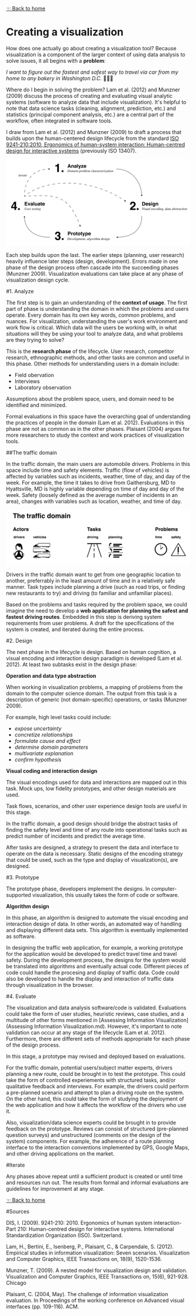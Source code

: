 [☜ Back to home](README.md)

Creating a visualization
=====

How does one actually go about creating a visualization tool? Because visualization is a component of the larger context of using data analysis to solve issues, it all begins with a __problem__: 

_I want to figure out the fastest and safest way to travel via car from my home to any bakery in Washington D.C._ 🚕🚙🚗

Where do I begin in solving the problem? Lam et al. (2012) and Munzner (2009) discuss the process of creating and evaluating visual analytic systems (software to analyze data that include visualization). It's helpful to note that data science tasks (cleaning, alignment, prediction, etc.) and statistics (principal component analysis, etc.) are a central part of the workflow, often integrated in software tools.

I draw from Lam et al. (2012) and Munzner (2009) to draft a process that builds upon the human-centered design lifecycle from the standard [ISO 9241-210:2010, Ergonomics of human-system interaction: Human-centred design for interactive systems](http://www.iso.org/iso/home/store/catalogue_tc/catalogue_detail.htm?csnumber=52075) (previously ISO 13407).

![Visualization design process](/images/visualizationdesignprocess.svg)

Each step builds upon the last. The earlier steps (planning, user research) heavily influence later steps (design, development). Errors made in one phase of the design process often cascade into the succeeding phases (Munzner 2009). Visualization evaluations can take place at any phase of visualization design cycle. 

#1. Analyze 

The first step is to gain an understanding of the __context of usage__. The first part of phase is understanding the domain in which the problems and users operate. Every domain has its own key words, common problems, and nuances. For visualization, understanding the user's work environment and work flow is critical. Which data will the users be working with, in what situations will they be using your tool to analyze data, and what problems are they trying to solve?  

This is the __research phase__ of the lifecycle. User research, competitor research, ethnographic methods, and other tasks are common and useful in this phase. Other methods for understanding users in a domain include:

- Field obervation
- Interviews
- Laboratory observation

Assumptions about the problem space, users, and domain need to be identified and minimized. 

Formal evaluations in this space have the overarching goal of understanding the practices of people in the domain (Lam et al. 2012). Evaluations in this phase are not as common as in the other phases. Plaisant (2004) argues for more researchers to study the context and work practices of visualization tools.
 

##The traffic domain

In the traffic domain, the main users are automobile drivers. Problems in this space include time and safety elements. Traffic (flow of vehicles) is affected by variables such as incidents, weather, time of day, and day of the week. For example, the time it takes to drive from Gaithersburg, MD to Hyattsville, MD is highly variable depending on time of day and day of the week. Safety (loosely defined as the average number of incidents in an area), changes with variables such as location, weather, and time of day.

![The traffic domain](/images/thetrafficdomain.svg)

Drivers in the traffic domain want to get from one geographic location to another, preferrably in the least amount of time and in a relatively safe manner. Task types include planning a drive (such as road trips, or finding new restaurants to try) and driving (to familiar and unfamiliar places). 	

Based on the problems and tasks required by the problem space, we could imagine the need to develop a __web application for planning the safest and fastest driving routes__. Embedded in this step is deriving system requirements from user problems. A draft for the specifications of the system is created, and iterated during the entire process. 

#2. Design 

The next phase in the lifecycle is design. Based on human cognition, a visual encoding and interaction design paradigm is developed (Lam et al. 2012). At least two subtasks exist in the design phase: 

__Operation and data type abstraction__

When working in visualization problems, a mapping of problems from the domain to the computer science domain. The output from this task is a description of generic (not domain-specific) operations, or tasks (Munzner 2009). 

For example, high level tasks could include: 

- _expose uncertainty_
- _concretize relationships_
- _formulate cause and effect_
- _determine domain parameters_
- _multivariate explanation_
- _confirm hypothesis_

__Visual coding and interaction design__

The visual encodings used for data and interactions are mapped out in this task. Mock ups, low fidelity prototypes, and other design materials are used.

Task flows, scenarios, and other user experience design tools are useful in this stage. 

In the traffic domain, a good design should bridge the abstract tasks of finding the safety level and time of any route into operational tasks such as predict number of incidents and predict the average time.

After tasks are designed, a strategy to present the data and interface to operate on the data is necessary. Static designs of the encoding strategy that could be used, such as the type and display of visualization(s), are designed. 

#3. Prototype

The prototype phase, developers implement the designs. In computer-supported visualization, this usually takes the form of code or software. 

__Algorithm design__

In this phase, an algorithm is designed to automate the visual encoding and interaction design of data. In other words, an automated way of handling and displaying different data sets. This algorithm is eventually implemented as software.

In designing the traffic web application, for example, a working prototype for the application would be developed to predict travel time and travel safety. During the development process, the designs for the system would be translated into algorithms and eventually actual code. Different pieces of code could handle the procesing and display of traffic data. Code could also be developed to handle the display and interaction of traffic data through visualization in the browser.   

#4. Evaluate

The visualization and data analysis software/code is validated. Evaluations could take the form of user studies, heuristic reviews, case studies, and a multitude of other forms mentioned in [Assessing Information Visualization](Assessing Information Visualization.md). However, it's important to note validation can occur at any stage of the lifecycle (Lam et al. 2012). Furthermore, there are different sets of methods appropriate for each phase of the design process.

In this stage, a prototype may revised and deployed based on evaluations.

For the traffic domain, potential users/subject matter experts, drivers planning a new route, could be brought in to test the prototype. This could take the form of controlled experiements with structured tasks, and/or qualitative feedback and interviews. For example, the drivers could perform a pre-planned scenario and attempt to plan a driving route on the system. On the other hand, this could take the form of studying the deployment of the web application and how it affects the workflow of the drivers who use it. 

Also, visualization/data science experts could be brought in to provide feedback on the prototype. Reviews can consist of structured (pre-planned question surveys) and unstructured (comments on the design of the system) components. For example, the adherence of a route planning interface to the interaction conventions implemented by GPS, Google Maps, and other driving applications on the market. 

#Iterate

Any phases above repeat until a sufficient product is created or until time and resources run out. The results from formal and informal evaluations are guidelines for improvement at any stage.  

[☜ Back to home](README.md)

#Sources

DIS, I. (2009). 9241-210: 2010. Ergonomics of human system interaction-Part 210: Human-centred design for interactive systems. International Standardization Organization (ISO). Switzerland.

Lam, H., Bertini, E., Isenberg, P., Plaisant, C., & Carpendale, S. (2012). Empirical studies in information visualization: Seven scenarios. Visualization and Computer Graphics, IEEE Transactions on, 18(9), 1520-1536.

Munzner, T. (2009). A nested model for visualization design and validation. Visualization and Computer Graphics, IEEE Transactions on, 15(6), 921-928.
Chicago	

Plaisant, C. (2004, May). The challenge of information visualization evaluation. In Proceedings of the working conference on Advanced visual interfaces (pp. 109-116). ACM.
